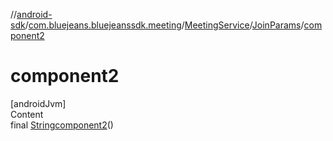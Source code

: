 //[android-sdk](../../../../index.md)/[com.bluejeans.bluejeanssdk.meeting](../../index.md)/[MeetingService](../index.md)/[JoinParams](index.md)/[component2](component2.md)



# component2  
[androidJvm]  
Content  
final [String](https://developer.android.com/reference/kotlin/java/lang/String.html)[component2](component2.md)()  
  



